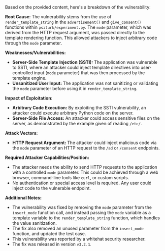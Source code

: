 Based on the provided content, here's a breakdown of the vulnerability:

**Root Cause:**
The vulnerability stems from the use of `render_template_string` in the `advertisement()` and `give_consent()` functions within `psiturk/experiment.py`. The `mode` parameter, which was derived from the HTTP request argument, was passed directly to the template rendering function. This allowed attackers to inject arbitrary code through the `mode` parameter.

**Weaknesses/Vulnerabilities:**
- **Server-Side Template Injection (SSTI):** The application was vulnerable to SSTI, where an attacker could inject template directives into user-controlled input (`mode` parameter) that was then processed by the template engine.
- **Unsanitized User Input:** The application was not sanitizing or validating the `mode` parameter before using it in `render_template_string`.

**Impact of Exploitation:**
- **Arbitrary Code Execution:** By exploiting the SSTI vulnerability, an attacker could execute arbitrary Python code on the server.
- **Server-Side File Access:** An attacker could access sensitive files on the server, as demonstrated by the example given of reading `/etc/`.

**Attack Vectors:**
- **HTTP Request Argument:** The attacker could inject malicious code via the `mode` parameter of an HTTP request to the `/ad` or `/consent` endpoints.

**Required Attacker Capabilities/Position:**
- The attacker needs the ability to send HTTP requests to the application with a controlled `mode` parameter. This could be achieved through a web browser, command-line tools like `curl`, or custom scripts.
- No authentication or special access level is required. Any user could inject code to the vulnerable endpoint.

**Additional Notes:**
- The vulnerability was fixed by removing the `mode` parameter from the `insert_mode` function call, and instead passing the `mode` variable as a template variable to the `render_template_string` function, which handles the value sanitization.
- The fix also removed an unused parameter from the `insert_mode` function, and updated the test case.
- This vulnerability was reported by a whitehat security researcher.
- The fix was released in version `v3.2.1`.